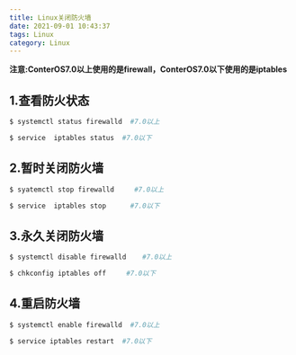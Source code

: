 ```yaml
---
title: Linux关闭防火墙
date: 2021-09-01 10:43:37
tags: Linux
category: Linux
---
```


**注意:ConterOS7.0以上使用的是firewall，ConterOS7.0以下使用的是iptables**



## 1.查看防火状态
```bash
$ systemctl status firewalld  #7.0以上

$ service  iptables status  #7.0以下
```




## 2.暂时关闭防火墙
```bash
$ syatemctl stop firewalld     #7.0以上

$ service  iptables stop      #7.0以下
```


## 3.永久关闭防火墙
```bash
$ systemctl disable firewalld    #7.0以上

$ chkconfig iptables off     #7.0以下
```




## 4.重启防火墙
```bash
$ systemctl enable firewalld  #7.0以上

$ service iptables restart  #7.0以下
```



